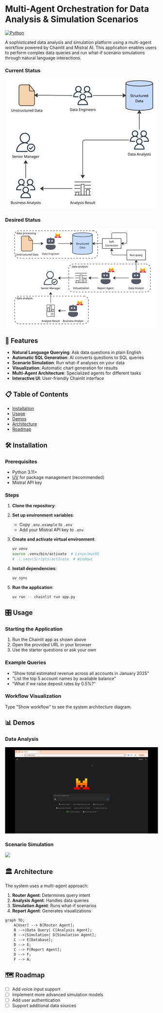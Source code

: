 # Multi-Agent Orchestration for Data Analysis & Simulation Scenarios

[![Python](https://img.shields.io/badge/python-3.11%2B-blue)](https://www.python.org/)

A sophisticated data analysis and simulation platform using a multi-agent workflow powered by Chainlit and Mistral AI. This application enables users to perform complex data queries and run what-if scenario simulations through natural language interactions.

### Current Status
![Current Status](public/assets/current_status.jpg)

### Desired Status
![Desired Status](public/assets/desired_status.jpg)

## 🚀 Features

- **Natural Language Querying**: Ask data questions in plain English
- **Automatic SQL Generation**: AI converts questions to SQL queries
- **Scenario Simulation**: Run what-if analyses on your data
- **Visualization**: Automatic chart generation for results
- **Multi-Agent Architecture**: Specialized agents for different tasks
- **Interactive UI**: User-friendly Chainlit interface

## 📋 Table of Contents

- [Installation](#-installation)
- [Usage](#-usage)
- [Demos](#-demos)
- [Architecture](#-architecture)
- [Roadmap](#-roadmap)

## 🛠️ Installation

### Prerequisites

- Python 3.11+
- [UV](https://github.com/astral-sh/uv) for package management (recommended)
- Mistral API key

### Steps

1. **Clone the repository**:

2. **Set up environment variables**:
   - Copy `.env.example` to `.env`
   - Add your Mistral API key to `.env`

3. **Create and activate virtual environment**:
   ```bash
   uv venv
   source .venv/bin/activate  # Linux/macOS
   # .\.venv\Scripts\activate  # Windows
   ```

4. **Install dependencies**:
   ```bash
   uv sync
   ```

5. **Run the application**:
   ```bash
   uv run -- chainlit run app.py
   ```

## 🎛️ Usage

### Starting the Application

1. Run the Chainlit app as shown above
2. Open the provided URL in your browser
3. Use the starter questions or ask your own

### Example Queries

- "Show total estimated revenue across all accounts in January 2025"
- "List the top 5 account names by available balance"
- "What if we raise deposit rates by 0.5%?"

### Workflow Visualization

Type "Show workflow" to see the system architecture diagram.

## 📊 Demos

### Data Analysis

![](public/assets/multi_agent_1.gif)

### Scenario Simulation

![](public/assets/multi_agent_2.png)

## 🏛️ Architecture

The system uses a multi-agent approach:

1. **Router Agent**: Determines query intent
2. **Analysis Agent**: Handles data queries
3. **Simulation Agent**: Runs what-if scenarios
4. **Report Agent**: Generates visualizations

```mermaid
graph TD;
    A[User] --> B[Router Agent];
    B -->|Data Query| C[Analysis Agent];
    B -->|Simulation| D[Simulation Agent];
    C --> E[Database];
    D --> E;
    C --> F[Report Agent];
    D --> F;
    F --> A;
```

## 🗺️ Roadmap

- [ ] Add voice input support
- [ ] Implement more advanced simulation models
- [ ] Add user authentication
- [ ] Support additional data sources
